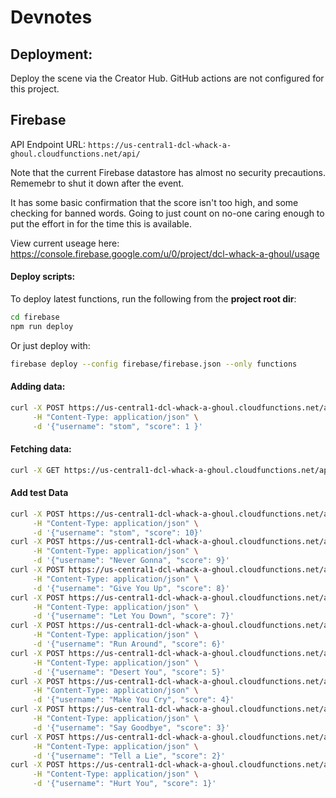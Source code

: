 # Devnotes

## Deployment:

Deploy the scene via the Creator Hub. GitHub actions are not configured for this project.

## Firebase

API Endpoint URL: `https://us-central1-dcl-whack-a-ghoul.cloudfunctions.net/api/`

Note that the current Firebase datastore has almost no security precautions. Rememebr to shut it down after the event.

It has some basic confirmation that the score isn't too high, and some checking for banned words. Going to just count on no-one caring enough to put the effort in for the time this is available.

View current useage here: https://console.firebase.google.com/u/0/project/dcl-whack-a-ghoul/usage

#### Deploy scripts:

To deploy latest functions, run the following from the **project root dir**:

```sh
cd firebase
npm run deploy
```

Or just deploy with:

```sh
firebase deploy --config firebase/firebase.json --only functions
```

#### Adding data:

```sh
curl -X POST https://us-central1-dcl-whack-a-ghoul.cloudfunctions.net/api/submitScore \
     -H "Content-Type: application/json" \
     -d '{"username": "stom", "score": 1 }'
```

#### Fetching data:

```sh
curl -X GET https://us-central1-dcl-whack-a-ghoul.cloudfunctions.net/api/getLeaderboard
```

#### Add test Data

```sh
curl -X POST https://us-central1-dcl-whack-a-ghoul.cloudfunctions.net/api/submitScore \
     -H "Content-Type: application/json" \
     -d '{"username": "stom", "score": 10}'
curl -X POST https://us-central1-dcl-whack-a-ghoul.cloudfunctions.net/api/submitScore \
     -H "Content-Type: application/json" \
     -d '{"username": "Never Gonna", "score": 9}'
curl -X POST https://us-central1-dcl-whack-a-ghoul.cloudfunctions.net/api/submitScore \
     -H "Content-Type: application/json" \
     -d '{"username": "Give You Up", "score": 8}'
curl -X POST https://us-central1-dcl-whack-a-ghoul.cloudfunctions.net/api/submitScore \
     -H "Content-Type: application/json" \
     -d '{"username": "Let You Down", "score": 7}'
curl -X POST https://us-central1-dcl-whack-a-ghoul.cloudfunctions.net/api/submitScore \
     -H "Content-Type: application/json" \
     -d '{"username": "Run Around", "score": 6}'
curl -X POST https://us-central1-dcl-whack-a-ghoul.cloudfunctions.net/api/submitScore \
     -H "Content-Type: application/json" \
     -d '{"username": "Desert You", "score": 5}'
curl -X POST https://us-central1-dcl-whack-a-ghoul.cloudfunctions.net/api/submitScore \
     -H "Content-Type: application/json" \
     -d '{"username": "Make You Cry", "score": 4}'
curl -X POST https://us-central1-dcl-whack-a-ghoul.cloudfunctions.net/api/submitScore \
     -H "Content-Type: application/json" \
     -d '{"username": "Say Goodbye", "score": 3}'
curl -X POST https://us-central1-dcl-whack-a-ghoul.cloudfunctions.net/api/submitScore \
     -H "Content-Type: application/json" \
     -d '{"username": "Tell a Lie", "score": 2}'
curl -X POST https://us-central1-dcl-whack-a-ghoul.cloudfunctions.net/api/submitScore \
     -H "Content-Type: application/json" \
     -d '{"username": "Hurt You", "score": 1}'
```
